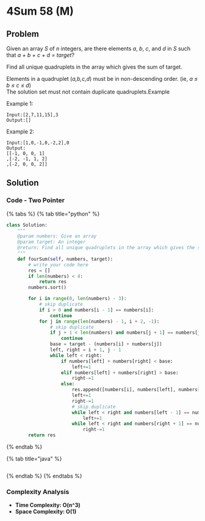 # 4Sum 58 \(M\)

## Problem

Given an array _S_ of _n_ integers, are there elements _a_, _b_, _c_, and _d_ in _S_ such that _a + b + c + d = target_?

Find all unique quadruplets in the array which gives the sum of target.

Elements in a quadruplet \(_a,b,c,d_\) must be in non-descending order. \(ie, _a ≤ b ≤ c ≤ d_\)  
The solution set must not contain duplicate quadruplets.Example

Example 1:

```text
Input:[2,7,11,15],3
Output:[]

```

Example 2:

```text
Input:[1,0,-1,0,-2,2],0
Output:
[[-1, 0, 0, 1]
,[-2, -1, 1, 2]
,[-2, 0, 0, 2]]
```

## Solution



### Code - Two Pointer

{% tabs %}
{% tab title="python" %}
```python
class Solution:
    """
    @param numbers: Give an array
    @param target: An integer
    @return: Find all unique quadruplets in the array which gives the sum of zero
    """
    def fourSum(self, numbers, target):
        # write your code here
        res = []
        if len(numbers) < 4:
            return res
        numbers.sort()

        for i in range(0, len(numbers) - 3):
            # skip duplicate
            if i > 0 and numbers[i - 1] == numbers[i]:
                continue
            for j in range(len(numbers) - 1, i + 2, -1):
                # skip duplicate
                if j + 1 < len(numbers) and numbers[j + 1] == numbers[j]:
                    continue
                base = target - (numbers[i] + numbers[j])
                left, right = i + 1, j - 1
                while left < right:
                    if numbers[left] + numbers[right] < base:
                        left+=1
                    elif numbers[left] + numbers[right] > base:
                        right-=1
                    else:
                        res.append([numbers[i], numbers[left], numbers[right], numbers[j]])
                        left+=1
                        right-=1
                        # skip duplicate
                        while left < right and numbers[left - 1] == numbers[left]:
                            left+=1
                        while left < right and numbers[right + 1] == numbers[right]:
                            right-=1
        return res

```
{% endtab %}

{% tab title="java" %}
```

```
{% endtab %}
{% endtabs %}

### Complexity Analysis

* **Time Complexity: O\(n^3\)**
* **Space Complexity: O\(1\)**

